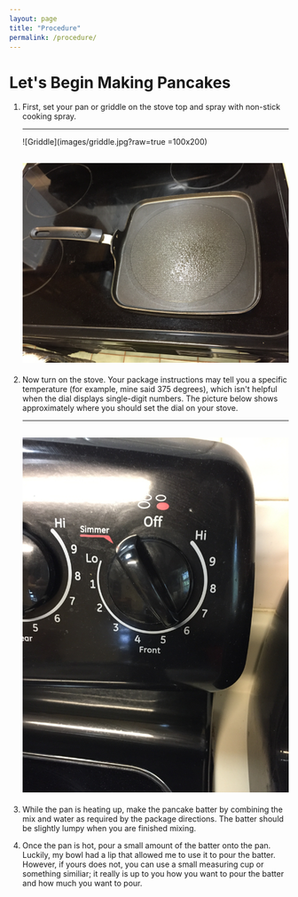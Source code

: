 ```yaml
---
layout: page
title: "Procedure"
permalink: /procedure/
---
```


# Let's Begin Making Pancakes

1. First, set your pan or griddle on the stove top and spray with non-stick cooking spray.

   ---
   ![Griddle](images/griddle.jpg?raw=true =100x200)

   ![Sprayed](images/sprayed.jpg?raw=true)
   ---

2. Now turn on the stove. Your package instructions may tell you a specific temperature (for example, mine said 375 degrees), which isn't helpful when the dial displays single-digit numbers. The picture below shows approximately where you should set the dial on your stove. 

   ---
   ![Temp](images/temp.jpg?raw=true)
   ---

3. While the pan is heating up, make the pancake batter by combining the mix and water as required by the package directions. The batter should be slightly lumpy when you are finished mixing.

4. Once the pan is hot, pour a small amount of the batter onto the pan. Luckily, my bowl had a lip that allowed me to use it to pour the batter. However, if yours does not, you can use a small measuring cup or something similiar; it really is up to you how you want to pour the batter and how much you want to pour.

